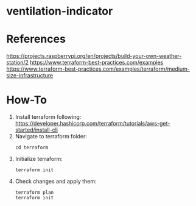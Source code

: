 # ventilation-indicator

# References
https://projects.raspberrypi.org/en/projects/build-your-own-weather-station/2
https://www.terraform-best-practices.com/examples
https://www.terraform-best-practices.com/examples/terraform/medium-size-infrastructure

# How-To

1. Install terraform following: https://developer.hashicorp.com/terraform/tutorials/aws-get-started/install-cli
2. Navigate to terraform folder:
   ```
   cd terraform
   ```
4. Initialize terraform:
   ```
   terraform init
   ```
6. Check changes and apply them:
    ```
    terraform plan
    terraform init
    ```
